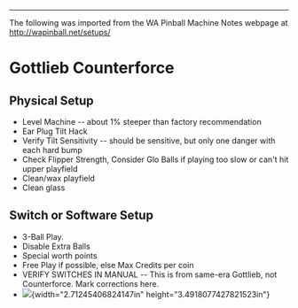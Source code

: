 ***
The following was imported from the WA Pinball Machine Notes webpage at http://wapinball.net/setups/
# Gottlieb Counterforce
## Physical Setup
-   Level Machine -- about 1% steeper than factory recommendation
-   Ear Plug Tilt Hack
-   Verify Tilt Sensitivity -- should be sensitive, but only one danger with each hard bump
-   Check Flipper Strength, Consider Glo Balls if playing too slow or can't hit upper playfield
-   Clean/wax playfield
-   Clean glass
## Switch or Software Setup
-   3-Ball Play.
-   Disable Extra Balls
-   Special worth points
-   Free Play if possible, else Max Credits per coin
-   VERIFY SWITCHES IN MANUAL -- This is from same-era Gottlieb, not Counterforce. Mark corrections here.
-   ![](media/image1.png){width="2.71245406824147in" height="3.4918077427821523in"}
